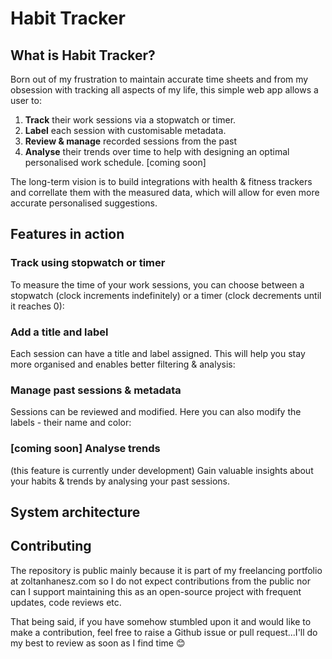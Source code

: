 # Habit Tracker

## What is Habit Tracker?
Born out of my frustration to maintain accurate time sheets and from my obsession with tracking all aspects of my life, this simple web app allows a user to:
1. **Track** their work sessions via a stopwatch or timer.
2. **Label** each session with customisable metadata.
3. **Review & manage** recorded sessions from the past
4. **Analyse** their trends over time to help with designing an optimal personalised work schedule. [coming soon]

The long-term vision is to build integrations with health & fitness trackers and correllate them with the measured data, which will allow for even more accurate personalised suggestions.

## Features in action
### Track using stopwatch or timer
To measure the time of your work sessions, you can choose between a stopwatch (clock increments indefinitely) or a timer (clock decrements until it reaches 0):

### Add a title and label
Each session can have a title and label assigned. This will help you stay more organised and enables better filtering & analysis:

### Manage past sessions & metadata
Sessions can be reviewed and modified. Here you can also modify the labels - their name and color:

### [coming soon] Analyse trends
(this feature is currently under development) Gain valuable insights about your habits & trends by analysing your past sessions.

## System architecture

## Contributing
The repository is public mainly because it is part of my freelancing portfolio at zoltanhanesz.com so I do not expect contributions from the public nor can I support maintaining this as an open-source project with frequent updates, code reviews etc.

That being said, if you have somehow stumbled upon it and would like to make a contribution, feel free to raise a Github issue or pull request...I'll do my best to review as soon as I find time :blush:

